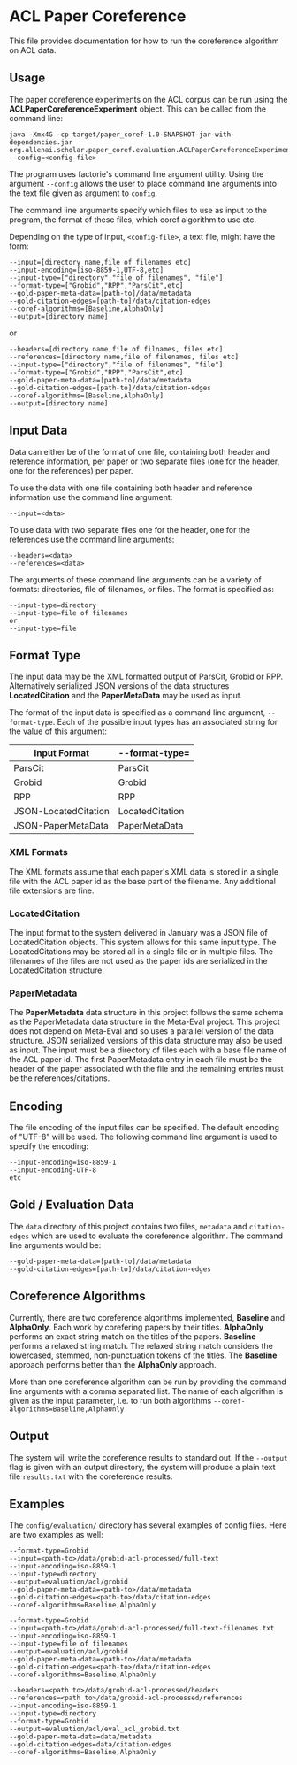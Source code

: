 # ACL Paper Coreference #

This file provides documentation for how to run the coreference algorithm on ACL data.
 
## Usage ##

The paper coreference experiments on the ACL corpus can be run using the __ACLPaperCoreferenceExperiment__ object. This can be called from the command line:

```
java -Xmx4G -cp target/paper_coref-1.0-SNAPSHOT-jar-with-dependencies.jar org.allenai.scholar.paper_coref.evaluation.ACLPaperCoreferenceExperiment --config=<config-file>
```

The program uses factorie's command line argument utility. Using the argument ```--config``` allows the user to place command line arguments into the text file given as argument to ```config```.

The command line arguments specify which files to use as input to the program, the format of these files, which coref algorithm to use etc.

Depending on the type of input, ```<config-file>```, a text file, might have the form: 

```
--input=[directory name,file of filenames etc]
--input-encoding=[iso-8859-1,UTF-8,etc]
--input-type=["directory","file of filenames", "file"]
--format-type=["Grobid","RPP","ParsCit",etc]
--gold-paper-meta-data=[path-to]/data/metadata
--gold-citation-edges=[path-to]/data/citation-edges
--coref-algorithms=[Baseline,AlphaOnly]
--output=[directory name]
```

or 

```
--headers=[directory name,file of filnames, files etc]
--references=[directory name,file of filenames, files etc]
--input-type=["directory","file of filenames", "file"]
--format-type=["Grobid","RPP","ParsCit",etc]
--gold-paper-meta-data=[path-to]/data/metadata
--gold-citation-edges=[path-to]/data/citation-edges
--coref-algorithms=[Baseline,AlphaOnly]
--output=[directory name]
```

## Input Data ##

Data can either be of the format of one file, containing both header and reference information, per paper or two separate files (one for the header, one for the references) per paper. 

To use the data with one file containing both header and reference information use the command line argument: 

```
--input=<data>
```

To use data with two separate files one for the header, one for the references use the command line arguments:

```
--headers=<data>
--references=<data>
```


The arguments of these command line arguments can be a variety of formats: directories, file of filenames, or files. The format is specified as:

```
--input-type=directory
--input-type=file of filenames
or 
--input-type=file
```

## Format Type ##

The input data may be the XML formatted output of ParsCit, Grobid or RPP. Alternatively serialized JSON versions of the data structures __LocatedCitation__ and the __PaperMetaData__ may be used as input.

The format of the input data is specified as a command line argument, ```--format-type```. Each of the possible input types has an associated string for the value of this argument:

| Input Format | --format-type= |
| ------------ | -------------- |
| ParsCit      | ParsCit        |
| Grobid       | Grobid         |
| RPP          | RPP            |
| JSON-LocatedCitation | LocatedCitation |
| JSON-PaperMetaData | PaperMetaData |

### XML Formats ###

The XML formats assume that each paper's XML data is stored in a single file with the ACL paper id as the base part of the filename. Any additional file extensions are fine. 

### LocatedCitation ###

The input format to the system delivered in January was a JSON file of LocatedCitation objects. This system allows for this same input type. The LocatedCitations may be stored all in a single file or in multiple files. The filenames of the files are not used as the paper ids are serialized in the LocatedCitation structure.

### PaperMetadata ###

The __PaperMetadata__ data structure in this project follows the same schema as the PaperMetadata data structure in the Meta-Eval project. This project does not depend on Meta-Eval and so uses a parallel version of the data structure. JSON serialized versions of this data structure may also be used as input. The input must be a directory of files each with a base file name of the ACL paper id. The first PaperMetadata entry in each file must be the header of the paper associated with the file and the remaining entries must be the references/citations.

## Encoding ##

The file encoding of the input files can be specified. The default encoding of "UTF-8" will be used. The following command line argument is used to specify the encoding:

```
--input-encoding=iso-8859-1
--input-encoding-UTF-8
etc
```

## Gold / Evaluation Data ##

The ```data``` directory of this project contains two files, ```metadata``` and ```citation-edges``` which are used to evaluate the coreference algorithm. The command line arguments would be:

```
--gold-paper-meta-data=[path-to]/data/metadata
--gold-citation-edges=[path-to]/data/citation-edges
```

## Coreference Algorithms ##

Currently, there are two coreference algorithms implemented, __Baseline__ and __AlphaOnly__. Each work by corefering papers by their titles. __AlphaOnly__ performs an exact string match on the titles of the papers. __Baseline__ performs a relaxed string match. The relaxed string match considers the lowercased, stemmed, non-punctuation tokens of the titles. The __Baseline__ approach performs better than the __AlphaOnly__ approach. 
 
More than one coreference algorithm can be run by providing the command line arguments with a comma separated list. The name of each algorithm is given as the input parameter, i.e. to run both algorithms ```--coref-algorithms=Baseline,AlphaOnly```

## Output ##

The system will write the coreference results to standard out. If the ``--output`` flag is given with an output directory, the system will produce a plain text file ```results.txt``` with the coreference results.

## Examples ##

The ```config/evaluation/``` directory has several examples of config files. Here are two examples as well:
 
 ```
 --format-type=Grobid
 --input=<path-to>/data/grobid-acl-processed/full-text
 --input-encoding=iso-8859-1
 --input-type=directory
 --output=evaluation/acl/grobid
 --gold-paper-meta-data=<path-to>/data/metadata
 --gold-citation-edges=<path-to>/data/citation-edges
 --coref-algorithms=Baseline,AlphaOnly
 ```
 
  ```
  --format-type=Grobid
  --input=<path-to>/data/grobid-acl-processed/full-text-filenames.txt
  --input-encoding=iso-8859-1
  --input-type=file of filenames
  --output=evaluation/acl/grobid
  --gold-paper-meta-data=<path-to>/data/metadata
  --gold-citation-edges=<path-to>/data/citation-edges
  --coref-algorithms=Baseline,AlphaOnly
  ```
  
  ```
  --headers=<path to>/data/grobid-acl-processed/headers
  --references=<path to>/data/grobid-acl-processed/references
  --input-encoding=iso-8859-1
  --input-type=directory
  --format-type=Grobid
  --output=evaluation/acl/eval_acl_grobid.txt
  --gold-paper-meta-data=data/metadata
  --gold-citation-edges=data/citation-edges
  --coref-algorithms=Baseline,AlphaOnly
  ```